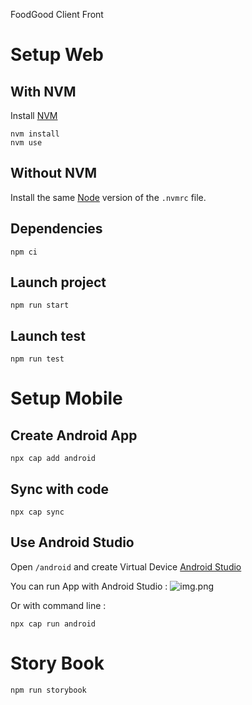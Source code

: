 FoodGood Client Front

# Setup Web

## With NVM

Install [NVM](https://github.com/nvm-sh/nvm)

```shell
nvm install
nvm use
```

## Without NVM

Install the same [Node](https://nodejs.org/en) version of the `.nvmrc` file.

## Dependencies

```shell
npm ci
```

## Launch project

```shell
npm run start
```

## Launch test

```shell
npm run test
```

# Setup Mobile

## Create Android App

```shell
npx cap add android
```

## Sync with code

```shell
npx cap sync
```

## Use Android Studio

Open `/android` and create Virtual Device [Android Studio](https://developer.android.com/studio/run/managing-avds)

You can run App with Android Studio :
![img.png](https://capacitorjs.com/docs/assets/images/running-a42ce0daf3b9d2dd5ee6b94d1c378220.png)

Or with command line :

```shell
npx cap run android
```

# Story Book

```shell
npm run storybook
```
